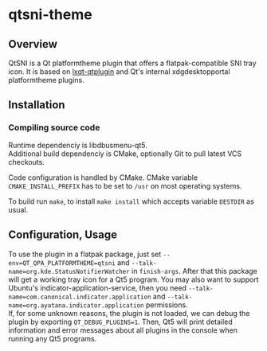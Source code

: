 # qtsni-theme

## Overview

QtSNI is a Qt platformtheme plugin that offers a flatpak-compatible SNI tray icon. It is based on [lxqt-qtplugin](https://github.com/lxqt/lxqt-qtplugin) and Qt's internal xdgdesktopportal platformtheme plugins.

## Installation

### Compiling source code

Runtime dependenciy is libdbusmenu-qt5.   
Additional build dependenciy is CMake, optionally Git to pull latest VCS checkouts.   

Code configuration is handled by CMake. CMake variable `CMAKE_INSTALL_PREFIX` has to be set to `/usr` on most operating systems.   

To build run `make`, to install `make install` which accepts variable `DESTDIR` as usual.   

## Configuration, Usage

To use the plugin in a flatpak package, just set `--env=QT_QPA_PLATFORMTHEME=qtsni` and `--talk-name=org.kde.StatusNotifierWatcher` in `finish-args`. After that this package will get a working tray icon for a Qt5 program. You may also want to support Ubuntu's indicator-application-service, then you need `--talk-name=com.canonical.indicator.application` and `--talk-name=org.ayatana.indicator.application` permissions.   
If, for some unknown reasons, the plugin is not loaded, we can debug the plugin by exporting `QT_DEBUG_PLUGINS=1`. Then, Qt5 will print detailed information and error messages about all plugins in the console when running any Qt5 programs.
